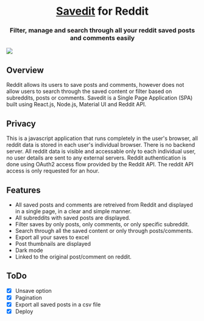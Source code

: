 <h1 align="center"><a href="https://savedit.herokuapp.com/" target="_blank">Savedit</a> for Reddit</h1>
<h3 align="center">Filter, manage and search through all your reddit saved posts and comments easily</h1>
<!-- <img src="https://user-images.githubusercontent.com/30766392/115850066-2b3b4200-a443-11eb-911d-1ff9e31e5853.png"> -->
<img src="https://user-images.githubusercontent.com/30766392/143483233-ef5bda68-7c03-490d-9f09-5e4ef89d12a6.png">

## Overview
Reddit allows its users to save posts and comments, however does not allow users to search through the saved content or filter based on subreddits, posts or comments. Savedit is a Single Page Application (SPA) built using React.js, Node.js, Material UI and Reddit API.

## Privacy
This is a javascript application that runs completely in the user's browser, all reddit data is stored in each user's individual browser. There is no backend server. All reddit data is visible and accessable only to each individual user, no user details are sent to any external servers. Reddit authentication is done 
using OAuth2 access flow provided by the Reddit API. The reddit API access is only requested for an hour.

## Features
- All saved posts and comments are retreived from Reddit and displayed in a single page, in a clear and simple manner.
- All subreddits with saved posts are displayed.
- Filter saves by only posts, only comments, or only specific subreddit.
- Search through all the saved content or only through posts/comments.
- Export all your saves to excel
- Post thumbnails are displayed
- Dark mode
- Linked to the original post/comment on reddit.

## ToDo
- [X] Unsave option
- [X] Pagination
- [X] Export all saved posts in a csv file
- [X] Deploy

